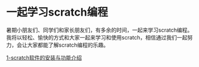 # 一起学习scratch编程

暑期小朋友们、同学们和家长朋友们，有多余的时间，一起来学习scratch编程。我将以轻松、愉快的方式和大家一起来学习和使用scratch，相信通过我们一起努力，会让大家都能了解scratch编程的乐趣。



[1-scratch软件的安装与功能介绍](./ch01/1-scratch软件的安装与功能介绍)

